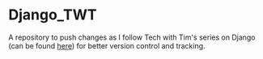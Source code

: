 # Django_TWT
A repository to push changes as I follow Tech with Tim's series on Django (can be found [here](https://www.youtube.com/playlist?list=PLzMcBGfZo4-kQkZp-j9PNyKq7Yw5VYjq9)) for better version control and tracking.

